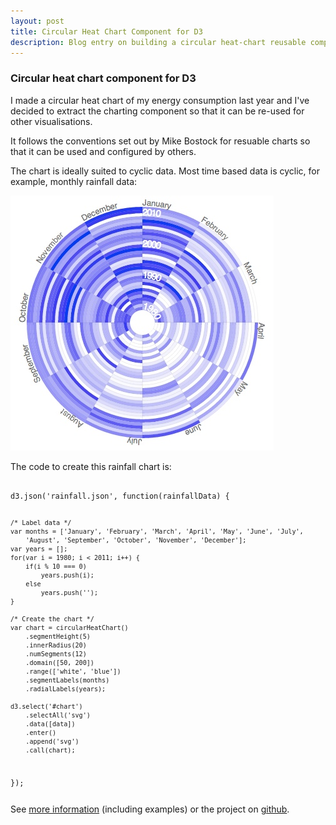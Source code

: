 ```yaml
---
layout: post
title: Circular Heat Chart Component for D3
description: Blog entry on building a circular heat-chart reusable component for D3.js
---
```

<h3>Circular heat chart component for D3</h3>

<p>I made a circular heat chart of my energy consumption last year and I've decided to extract the charting component so that it can be re-used for other visualisations.</p>

<p>It follows the conventions set out by Mike Bostock for resuable charts so that it can be used and configured by others.</p>

<p>The chart is ideally suited to cyclic data. Most time based data is cyclic, for example, monthly rainfall data:</p>

<img src="/img/rainfall-1980-2012.jpg">

<p>The code to create this rainfall chart is:
<pre><code>
d3.json('rainfall.json', function(rainfallData) {
   
    /* Label data */
    var months = ['January', 'February', 'March', 'April', 'May', 'June', 'July',
        'August', 'September', 'October', 'November', 'December'];
    var years = [];
    for(var i = 1980; i < 2011; i++) {
        if(i % 10 === 0)
            years.push(i);
        else
            years.push('');
    }

    /* Create the chart */
    var chart = circularHeatChart()
        .segmentHeight(5)
        .innerRadius(20)
        .numSegments(12)
        .domain([50, 200])
        .range(['white', 'blue'])
        .segmentLabels(months)
        .radialLabels(years);

    d3.select('#chart')
        .selectAll('svg')
        .data([data])
        .enter()
        .append('svg')
        .call(chart);

});
</pre></code>
<p>See <a href="/lab/circularheat">more information</a> (including examples) or the project on <a href="https://github.com/prcweb/d3-circularheat">github</a>.</p>